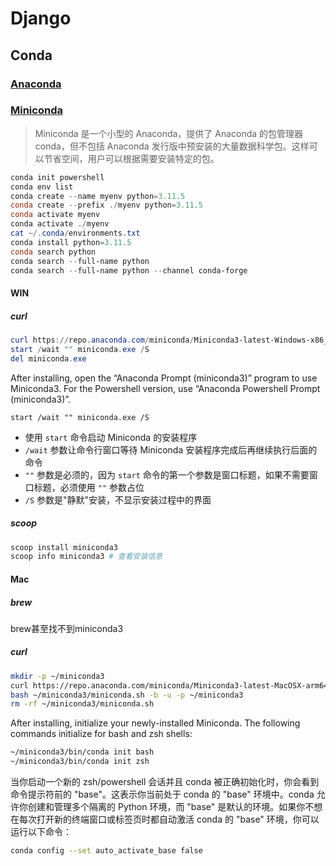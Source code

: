 # Django

## Conda

### [Anaconda](https://anaconda.org/)

### [Miniconda](https://docs.conda.io/projects/miniconda/en/latest/)

> Miniconda 是一个小型的 Anaconda，提供了 Anaconda 的包管理器 conda，但不包括 Anaconda 发行版中预安装的大量数据科学包。这样可以节省空间，用户可以根据需要安装特定的包。

```powershell
conda init powershell
conda env list
conda create --name myenv python=3.11.5
conda create --prefix ./myenv python=3.11.5
conda activate myenv
conda activate ./myenv
cat ~/.conda/environments.txt
conda install python=3.11.5
conda search python 
conda search --full-name python 
conda search --full-name python --channel conda-forge
```

#### WIN

##### curl

```powershell
curl https://repo.anaconda.com/miniconda/Miniconda3-latest-Windows-x86_64.exe -o miniconda.exe
start /wait "" miniconda.exe /S
del miniconda.exe
```
After installing, open the “Anaconda Prompt (miniconda3)” program to use Miniconda3. For the Powershell version, use “Anaconda Powershell Prompt (miniconda3)”.

`start /wait "" miniconda.exe /S`
- 使用 `start` 命令启动 Miniconda 的安装程序
- `/wait`  参数让命令行窗口等待 Miniconda 安装程序完成后再继续执行后面的命令
- `""` 参数是必须的，因为 `start` 命令的第一个参数是窗口标题，如果不需要窗口标题，必须使用 `""` 参数占位
- `/S` 参数是"静默"安装，不显示安装过程中的界面

##### scoop

```powershell
scoop install miniconda3
scoop info miniconda3 # 查看安装信息
```

#### Mac

##### brew

brew甚至找不到miniconda3

##### curl

```zsh
mkdir -p ~/miniconda3
curl https://repo.anaconda.com/miniconda/Miniconda3-latest-MacOSX-arm64.sh -o ~/miniconda3/miniconda.sh
bash ~/miniconda3/miniconda.sh -b -u -p ~/miniconda3
rm -rf ~/miniconda3/miniconda.sh
```

After installing, initialize your newly-installed Miniconda. The following commands initialize for bash and zsh shells:

```zsh
~/miniconda3/bin/conda init bash
~/miniconda3/bin/conda init zsh
```

当你启动一个新的 zsh/powershell 会话并且 conda 被正确初始化时，你会看到命令提示符前的 "base"。这表示你当前处于 conda 的 "base" 环境中。conda 允许你创建和管理多个隔离的 Python 环境，而 "base" 是默认的环境。如果你不想在每次打开新的终端窗口或标签页时都自动激活 conda 的 "base" 环境，你可以运行以下命令：

```zsh
conda config --set auto_activate_base false
```
  


